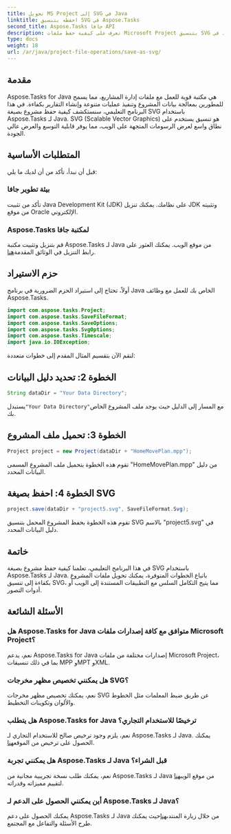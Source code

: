 ```yaml
---
title: تحويل MS Project إلى SVG في Java
linktitle: احفظه بتنسيق SVG في Aspose.Tasks
second_title: Aspose.Tasks جافا API
description: تعرف على كيفية حفظ ملفات Microsoft Project بتنسيق SVG في Java باستخدام مكتبة Aspose.Tasks. دليل خطوة بخطوة مع أمثلة التعليمات البرمجية.
type: docs
weight: 18
url: /ar/java/project-file-operations/save-as-svg/
---
```

## مقدمة
Aspose.Tasks for Java هي مكتبة قوية للعمل مع ملفات إدارة المشاريع، مما يسمح للمطورين بمعالجة بيانات المشروع وتنفيذ عمليات متنوعة وإنشاء التقارير بكفاءة. في هذا البرنامج التعليمي، سنستكشف كيفية حفظ مشروع بصيغة SVG باستخدام Aspose.Tasks لـ Java. SVG (Scalable Vector Graphics) هو تنسيق يستخدم على نطاق واسع لعرض الرسومات المتجهة على الويب، مما يوفر قابلية التوسع والعرض عالي الجودة.
## المتطلبات الأساسية
قبل أن نبدأ، تأكد من أن لديك ما يلي:
### بيئة تطوير جافا
تأكد من تثبيت Java Development Kit (JDK) على نظامك. يمكنك تنزيل JDK وتثبيته من موقع Oracle الإلكتروني.
### Aspose.Tasks لمكتبة جافا
 قم بتنزيل وتثبيت مكتبة Aspose.Tasks لـ Java من موقع الويب. يمكنك العثور على رابط التنزيل في الوثائق المقدمة[هنا](https://releases.aspose.com/tasks/java/).

## حزم الاستيراد
أولاً، تحتاج إلى استيراد الحزم الضرورية في برنامج Java الخاص بك للعمل مع وظائف Aspose.Tasks.

```java
import com.aspose.tasks.Project;
import com.aspose.tasks.SaveFileFormat;
import com.aspose.tasks.SaveOptions;
import com.aspose.tasks.SvgOptions;
import com.aspose.tasks.Timescale;
import java.io.IOException;
```

لنقم الآن بتقسيم المثال المقدم إلى خطوات متعددة:
## الخطوة 2: تحديد دليل البيانات
```java
String dataDir = "Your Data Directory";
```
 يستبدل`"Your Data Directory"`مع المسار إلى الدليل حيث يوجد ملف المشروع الخاص بك.
## الخطوة 3: تحميل ملف المشروع
```java
Project project = new Project(dataDir + "HomeMovePlan.mpp");
```
تقوم هذه الخطوة بتحميل ملف المشروع المسمى "HomeMovePlan.mpp" من دليل البيانات المحدد.
## الخطوة 4: احفظ بصيغة SVG
```java
project.save(dataDir + "project5.svg", SaveFileFormat.Svg);
```
تقوم هذه الخطوة بحفظ المشروع المحمل بتنسيق SVG بالاسم "project5.svg" في دليل البيانات المحدد.

## خاتمة
في هذا البرنامج التعليمي، تعلمنا كيفية حفظ مشروع بصيغة SVG باستخدام Aspose.Tasks لـ Java. باتباع الخطوات المتوفرة، يمكنك تحويل ملفات المشروع بكفاءة إلى تنسيق SVG، مما يتيح التكامل السلس مع التطبيقات المستندة إلى الويب أو أدوات التصور.
## الأسئلة الشائعة
### هل Aspose.Tasks for Java متوافق مع كافة إصدارات ملفات Microsoft Project؟
نعم، يدعم Aspose.Tasks for Java إصدارات مختلفة من ملفات Microsoft Project، بما في ذلك تنسيقات MPP وMPT وXML.
### هل يمكنني تخصيص مظهر مخرجات SVG؟
نعم، يمكنك تخصيص مظهر مخرجات SVG عن طريق ضبط المعلمات مثل الخطوط والألوان وتكوينات التخطيط.
### هل يتطلب Aspose.Tasks for Java ترخيصًا للاستخدام التجاري؟
 نعم، يلزم وجود ترخيص صالح للاستخدام التجاري لـ Aspose.Tasks لـ Java. يمكنك الحصول على ترخيص من الموقع[هنا](https://purchase.aspose.com/temporary-license/).
### هل يمكنني تجربة Aspose.Tasks لـ Java قبل الشراء؟
 نعم، يمكنك طلب نسخة تجريبية مجانية من Aspose.Tasks لـ Java من موقع الويب[هنا](https://purchase.aspose.com/buy) لتقييم مميزاته وقدراته.
### أين يمكنني الحصول على الدعم لـ Aspose.Tasks لـ Java؟
 يمكنك الحصول على دعم Aspose.Tasks لـ Java من خلال زيارة المنتدى[هنا](https://forum.aspose.com/c/tasks/15)حيث يمكنك طرح الأسئلة والتفاعل مع المجتمع.